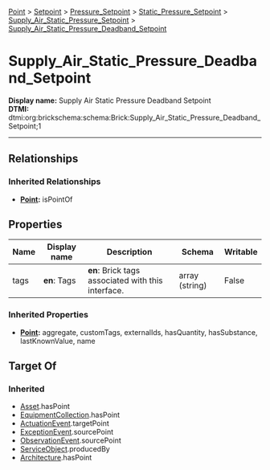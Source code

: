 [Point](../../../../Point.md) > [Setpoint](../../../Setpoint.md) > [Pressure_Setpoint](../../Pressure_Setpoint.md) > [Static_Pressure_Setpoint](../Static_Pressure_Setpoint.md) > [Supply_Air_Static_Pressure_Setpoint](Supply_Air_Static_Pressure_Setpoint.md) > [Supply_Air_Static_Pressure_Deadband_Setpoint](#)
# Supply_Air_Static_Pressure_Deadband_Setpoint

**Display name:** Supply Air Static Pressure Deadband Setpoint<br />
**DTMI:** dtmi:org:brickschema:schema:Brick:Supply_Air_Static_Pressure_Deadband_Setpoint;1

---
## Relationships
### Inherited Relationships
* **[Point](../../../../Point.md):** isPointOf
## Properties
|Name|Display name|Description|Schema|Writable|
|-|-|-|-|-|
|tags|**en**: Tags|**en**: Brick tags associated with this interface.|array (string)|False|
### Inherited Properties
* **[Point](../../../../Point.md):** aggregate, customTags, externalIds, hasQuantity, hasSubstance, lastKnownValue, name
## Target Of
### Inherited
* [Asset](../../../../../Asset/Asset.md).hasPoint
* [EquipmentCollection](../../../../../Collection/AssetCollection/EquipmentCollection/EquipmentCollection.md).hasPoint
* [ActuationEvent](../../../../../Event/PointEvent/ActuationEvent.md).targetPoint
* [ExceptionEvent](../../../../../Event/PointEvent/ExceptionEvent.md).sourcePoint
* [ObservationEvent](../../../../../Event/PointEvent/ObservationEvent.md).sourcePoint
* [ServiceObject](../../../../../Information/ServiceObject/ServiceObject.md).producedBy
* [Architecture](../../../../../Space/Architecture/Architecture.md).hasPoint

